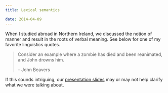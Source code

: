 ```yaml
---
title: Lexical semantics

date: 2014-04-09
---
```


When I studied abroad in Northern Ireland, we discussed the notion of manner and result
in the roots of verbal meaning. See below for one of my favorite linguistics quotes.

> Consider an example where a zombie has died and been reanimated, and John drowns him.
>
> – John Beavers

If this sounds intriguing, our [presentation slides]({{site.url}}/files/beavers.pdf) may or may not help clarify what we were talking about.

